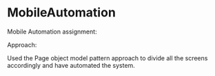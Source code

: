 # MobileAutomation
Mobile Automation assignment:

Approach:

Used the Page object model pattern approach to divide all the screens accordingly and have automated the system.

